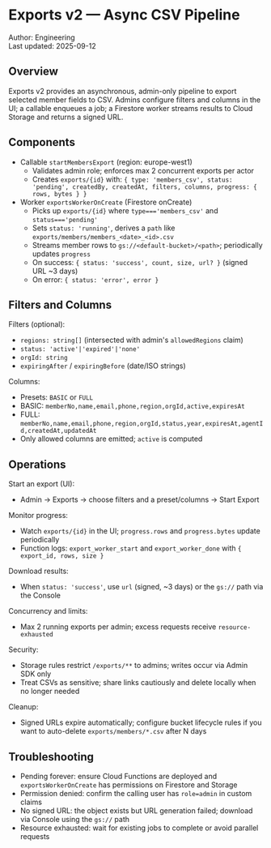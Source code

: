 # Exports v2 — Async CSV Pipeline

Author: Engineering  
Last updated: 2025-09-12

## Overview

Exports v2 provides an asynchronous, admin-only pipeline to export selected member fields to CSV. Admins configure filters and columns in the UI; a callable enqueues a job; a Firestore worker streams results to Cloud Storage and returns a signed URL.

## Components

- Callable `startMembersExport` (region: europe-west1)
  - Validates admin role; enforces max 2 concurrent exports per actor
  - Creates `exports/{id}` with: `{ type: 'members_csv', status: 'pending', createdBy, createdAt, filters, columns, progress: { rows, bytes } }`
- Worker `exportsWorkerOnCreate` (Firestore onCreate)
  - Picks up `exports/{id}` where `type==='members_csv'` and `status==='pending'`
  - Sets `status: 'running'`, derives a `path` like `exports/members/members_<date>_<id>.csv`
  - Streams member rows to `gs://<default-bucket>/<path>`; periodically updates `progress`
  - On success: `{ status: 'success', count, size, url? }` (signed URL ~3 days)
  - On error: `{ status: 'error', error }`

## Filters and Columns

Filters (optional):
- `regions: string[]` (intersected with admin's `allowedRegions` claim)
- `status: 'active'|'expired'|'none'`
- `orgId: string`
- `expiringAfter` / `expiringBefore` (date/ISO strings)

Columns:
- Presets: `BASIC` or `FULL`
- BASIC: `memberNo,name,email,phone,region,orgId,active,expiresAt`
- FULL: `memberNo,name,email,phone,region,orgId,status,year,expiresAt,agentId,createdAt,updatedAt`
- Only allowed columns are emitted; `active` is computed

## Operations

Start an export (UI):
- Admin → Exports → choose filters and a preset/columns → Start Export

Monitor progress:
- Watch `exports/{id}` in the UI; `progress.rows` and `progress.bytes` update periodically
- Function logs: `export_worker_start` and `export_worker_done` with `{ export_id, rows, size }`

Download results:
- When `status: 'success'`, use `url` (signed, ~3 days) or the `gs://` path via the Console

Concurrency and limits:
- Max 2 running exports per admin; excess requests receive `resource-exhausted`

Security:
- Storage rules restrict `/exports/**` to admins; writes occur via Admin SDK only
- Treat CSVs as sensitive; share links cautiously and delete locally when no longer needed

Cleanup:
- Signed URLs expire automatically; configure bucket lifecycle rules if you want to auto-delete `exports/members/*.csv` after N days

## Troubleshooting

- Pending forever: ensure Cloud Functions are deployed and `exportsWorkerOnCreate` has permissions on Firestore and Storage
- Permission denied: confirm the calling user has `role=admin` in custom claims
- No signed URL: the object exists but URL generation failed; download via Console using the `gs://` path
- Resource exhausted: wait for existing jobs to complete or avoid parallel requests
